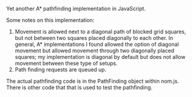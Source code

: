 Yet another A* pathfinding implementation in JavaScript.

Some notes on this implementation:
1) Movement is allowed next to a diagonal path of blocked grid squares, but not between two squares placed diagonally to each other. In general, A* implementations I found allowed the option of diagonal movement but allowed movement through two diagonally placed squares; my implementation is diagonal by default but does not allow movement between these type of setups.
2) Path finding requests are queued up.

The actual pathfinding code is in the PathFinding object within nom.js. There is other code that that is used to test the pathfinding.
